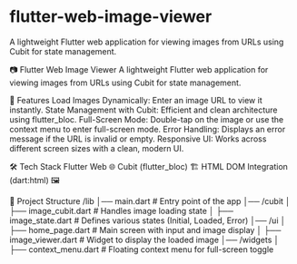 # flutter-web-image-viewer
A lightweight Flutter web application for viewing images from URLs using Cubit for state management.

📷 Flutter Web Image Viewer
A lightweight Flutter web application for viewing images from URLs using Cubit for state management.

🚀 Features
Load Images Dynamically: Enter an image URL to view it instantly.
State Management with Cubit: Efficient and clean architecture using flutter_bloc.
Full-Screen Mode: Double-tap on the image or use the context menu to enter full-screen mode.
Error Handling: Displays an error message if the URL is invalid or empty.
Responsive UI: Works across different screen sizes with a clean, modern UI.

🛠️ Tech Stack
Flutter Web 🌐
Cubit (flutter_bloc) 🏗️
HTML DOM Integration (dart:html) 🖼️

📂 Project Structure
/lib
│── main.dart              # Entry point of the app
│── /cubit
│   ├── image_cubit.dart   # Handles image loading state
│   ├── image_state.dart   # Defines various states (Initial, Loaded, Error)
│── /ui
│   ├── home_page.dart     # Main screen with input and image display
│   ├── image_viewer.dart  # Widget to display the loaded image
│── /widgets
│   ├── context_menu.dart  # Floating context menu for full-screen toggle
